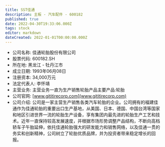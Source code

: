 ```yaml
---
title: SST佳通
description: 主板 - 汽车配件 - 600182
published: true
date: 2022-04-30T19:33:06.000Z
tags: stock
editor: markdown
dateCreated: 2022-01-01T00:00:00.000Z
---
```


- 公司名称: 佳通轮胎股份有限公司
- 股票代码: 600182.SH
- 所在地: 黑龙江 - 牡丹江市
- 成立日期: 1993年06月08日
- 注册资本: 34,000万元
- 法定代表人: 李怀靖
- 主营业务: 主营业务一直为生产销售轮胎产品主要产品:轮胎
- 公司官网: [www.gititirecorp.com](www.gititirecorp.com)
- 公司介绍: 公司是一家主营生产销售各类汽车轮胎的企业。公司拥有的福建佳通作为佳通轮胎的重要出口生产基地，从美国、日本、德国、中国台湾等国家和地区引进世界一流的轮胎生产设备，享有集团内最先进的轮胎生产工艺和技术。近年一直保持较高发展速度，并根据市场形势调整产品结构，不断向高档轿车子午胎延伸，依托佳通轮胎强大的研发能力和销售网络，以及佳通一贯的务实和创新精神，公司树立了轮胎优质品牌，并为投资者带来稳定增长的回报。


